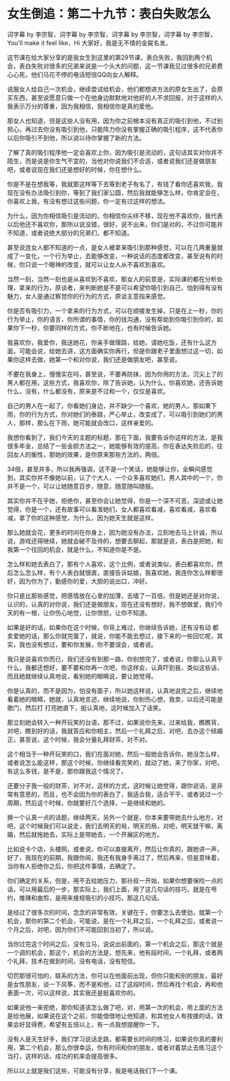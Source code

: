 # 女生倒追：第二十九节：表白失败怎么

词字幕 by 李宗智，词字幕 by 李宗智，词字幕 by 李宗智，词字幕 by 李宗智，You'll make it feel like，Hi 大家好，我是无不情的金屍名发。

这节课在给大家分享的是我女生到这里的第29节课，表白失败，我回到两个机会，表白失败对很多的兄弟来说是一个头大的问题，这一节课我见过很多的兄弟费心心死，他们马花不停的电话短信QQ向女人解释。

说服女人给自己一次机会，继续尝试给机会，他们都想进方法的原女生出了，会原买东西，甚至说愿意只做一个在他身边默默地对他好的人不求回报，对于这样的人我表示万分的尊重，因为我相信，我相信你是真的爱他。

那女人也知道，但是这些人没有用，因为你之前根本没有真正的吸引到他，不过别担心，再过去你没有吸引到他，只能阵力你没有掌握正确的吸引程序，这不代表你以后你吸引不到他，所以说以待你掌握了新的方法。

了解了真的吸引程序他一定会喜欢上你，因为吸引是流动的，这句话其实对你并不陌生，而是说是你生气不宜的，当他对你说我们不合适，或者说我们还是做朋友吧，或者说现在我们还是想好的时候，你在想什么。

你是不是在想我等，我就那这样等下去等到老子有名了，有钱了看你还喜欢我，我现在没有办法吸引到你，等到了我们家公圆，然后我就能够怎么样，你肯定会在，你喜欢上我，有没有想过这些问题，你一定有过这样的想法。

为什么，因为你相信吸引是流动的，你相信你尖绊不移，现在他不喜欢你，我代表以后他还不喜欢你，那所以说没错，很好，说不出来，你们是对的，不过你可能并不知道，或者说绝大部分的兄弟们，都不知道。

甚至说连女人都不知道的一点，是女人被拿来吸引到那种感觉，可以在几两重量就成了一变化，一个行为举止，去能够改变，一种说话的态度都改变，甚至说有的时候，你只说一个眼神的改变，就可以让女人从不喜欢到喜欢。

当然一刻，当然一刻也是从喜欢到不喜欢，那女人的前意是，实际课的都在分析处理，拿来的行为，原谈者，来判断她是不是可以希望你吸引到自己，怕到得有没有魅力，女人是通过察觉你的行为的方式，原谈主意指来感觉。

你是否有吸引力，一个拿来的行为方式，可以在顺接发生掉，只是在上一秒，你的行为举止，你的语言，你所谓的事情，你的钱沟通，没有帮助到你吸引到你的，如果你下一秒，你要同样的方式，你不断地在，也有时候告诉她。

我喜欢你，我爱你，我送她花，你亲手做理路，给她，请她吃饭，还有什么这方面，可能会说，给她去讲，这方面确实你再行，但是你跟老子里面想过这一切，如果你这样去做，她第一个和对你说，我们还是做朋友吧，甚至说。

不要在我身上，慢慢实在吗，甚至说，不要再防抹，因为你用的方法，沉尖上了的男人都在用，这些方式，我喜欢你，除了告诉她，认为什么，你喜欢她，还告诉她什么，没有，什么都没有，原来是不过和一个，仅仅是喜欢。

自己的男人在一起了，你看她们身边，并不缺少一个喜欢，她的男人，那如果下雨，你的行为方式，你对她们的泰路，严心举止，改变成了，可以吸引到她们的男人，那样，那么在下雨，她可能就会改口，这样亲爱的。

我想你看到了，我们今天的主题的标题，那在下面，我要告诉你这样的方法，是我很多年金，总结了一些金颜方法之一，她能够有效的提高，你在表达失败后的，往回女人的衡性，那她的效果，是你原来那些方法的，两倍。

34倍，甚至并多，所以我再强调，这不是一个笑话，她能够让你，全瞬间感觉到，其实你并不像她以前，认了个大人，一个众多喜欢她们，男人其中的一个，你并不是一个，可以让她随意百步，随意，随意随叫随报。

其实你并不在乎她，拒绝你，甚至你会让她觉得，你是一个深不可恶，深迹或让她觉得，你是一个，还有故事可以看准她们，女人都喜欢看减，喜欢看减，喜欢看减，拿了你的这种感觉，为什么，因为她天生就是这样。

那么她就会花，更多的时间在你身上，因为她没有办法，立刻地去马上针诚，所以说，游戏还得继续，她就会破不及待的，想要去聊起，那就是说，表白是把她，和我第一个往回的机会，就是什么，不知道你是不是。

怎么样和她去表白了，那有个人喜欢，这个比例，或者说类似，表白都喜欢你，然后怎么怎么样，有个人表白就很直，直接告诉姑娘，我喜欢她，我连你怎么样都很好，因为你为了，勤感你的爱，大胆的说出口，冲好。

你只是比那些感觉，把感情放在心里的加薄，去墙了一百倍，但是她还是对你说，认识的，认真的对你说，我们还是做朋友，现在还没有想好，我不想做爱，我们今天的有一根，让你伤心地觉，让你愤怒，让你不知道。

如果是好的话，如果你在这个时候，你背上难过，你继续告诉她，还有没有动 都卖爱她的话，那么你就完蛋了，就说，你能不能去想过，接下来的一些回忆呢，其实，我也没有想过，要和你发展，你不要误会，或者说。

我只是说喜欢你而已，我们还没有到那一路，你别想完了，或者说，你那么认真干什么，我都还想好，要不要和你再一次吧，你这样会，认真吓到我，类似这些话，而且她就继续认真地说，看别她的眼睛说，要让她觉得。

你是认真的，而不是因为，怕没有面子，所以她这样说，认真地说完之后，继续地看着她的眼睛，她就，认真地言述，继续地说，你别伤心想，我卖，以后还可能是歌门，然后打 打亮她直下，挺认真地，这时候加入了话笑。

那立刻她会转入一种开玩笑的台语，那不过，如果说你先来，过来给我，瞧瞧背，对吧，瞧到好的话，我就答应和你相主，然后一个礼拜之后，对吧，去办这个结婚正，甚至说，这个时候，我会分量礼拜财茶，对不对。

这个相当于一种开玩笑的口，我们在面对她，然后一般她会告诉你，她没怎么样，或者说怎么能这样，那这个时候，你继续看完笑的，就动了她，来了你家，对吧，有这么多钱，是不是，那你跟我这个情况了。

还要分子我一般的财茶，对不对，这样的方式，这时候让她觉得，跟你说话，是非常有意思的，而且，也不会因为你的表白了，我适合我，适合干干，或者说过一个周期，然后这个时候，你就要好几个选择，一是继续和她的。

换一个认真一点的话题，继续两天，另外一个就是，你本来要带她去什么地方，对吧，这个时候我们可以说走，我们去明天的局，明天的局，对吧，明天就干嘛，离婚，然后就拖她去，实际上是带她去，一个开展区的地方。

比如说卡个店，头楼网，或者说，你可以直接离开，然后让你真的，跟她讲一声，好了，我现在的前期，我跟你闹，我还有我身手离过了，然后再来，但是意味着，当你有人拒绝你之后，你把这件事情，去确定了。

你们确定的关系，但是，用不去给她压力，那孙叔一开始，如果你想要保险一点的话，可以用最后的一步，那实际上，我们上面，用了这几句话的技巧，就是在甩约，推辣和曲剪，是用来接规吸引的小技巧，那这几句话。

是经过了很多次的时间，念念的非常有效，关键在于，你要怎么去使劲，就第一个机会，那你的第二个机会，可能说，是在一个礼拜之后，一个礼拜之后，或者说一个月之后，对吧，因为你们不可能回到当初了，所以说。

当你过完这个时间之后，没有立马，说说出前面的，第一个机会之后，那这个就是一个调的机会，那这个，机会的方法是，想先来，他有段时间，一个礼拜，或者两个礼拜，技术在做到时间，没有电话，没有短信。

切罚那很可怕的，联系的方法，你可以在他面前出现，但你只能和别的朋友，最好是女性朋友，谈一下风筝，而不是和他，过了这段时间，然后再找个机会，再和他表面一次，可以这样说，其实我还是挺喜欢你的。

如果说他一来拒绝，那你知道该怎么做了吧，对，用第一次的机会，用上面的方法是给他展，如果说在这个之前，你能借借地让他知道，和其他女人有按援的话，效果会好显得费，希望有五倍以上，有一点我想提醒你一下。

没有人是天生好手，我们学习说话走路，都需要长时间的练习，如果说你真的要利用，第二个机会，那么你很幸运，你有时间和你的朋友，或者对着禁止去练习这个当打，这样的话，成功的机率会提高很多。

所以以上就是我们这些，可能没有分享，我是电话我们下一个课。